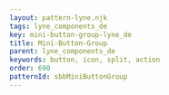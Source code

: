 ```yaml
---
layout: pattern-lyne.njk
tags: lyne_components_de
key: mini-button-group-lyne_de
title: Mini-Button-Group
parent: lyne_components_de
keywords: button, icon, split, action
order: 690
patternId: sbbMiniButtonGroup
---
```

